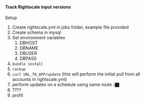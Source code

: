 #### Track Rightscale input versions

Setup

1. Create rightscale.yml in jobs folder, example file provided
2. Create schema in mysql
3. Set environment variables
   1. DBHOST
   2. DBNAME
   3. DBUSER
   4. DBPASS
4. `bundle install`
5. `rackup`
6. `curl URL_TO_APP/update` (this will perform the initial pull from all accounts in rightscale.yml)
7. perform updates on a schedule using same route 👆🏿
8. ????
9. profit
